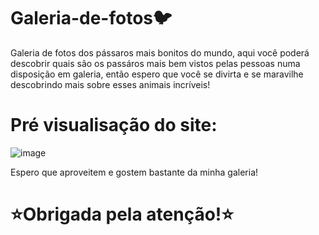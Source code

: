 # Galeria-de-fotos🐦
Galeria de fotos dos pássaros mais bonitos do mundo, aqui você poderá descobrir quais são os passáros mais bem vistos pelas pessoas numa disposição em galeria, então espero que você se divirta e se maravilhe descobrindo mais sobre esses animais incríveis! 

# Pré visualisação do site:
![image](https://github.com/1sadora08/Galeria-de-fotos/assets/162151148/57b9dac8-2906-4776-8a89-1fbd76019488)

Espero que aproveitem e gostem bastante da minha galeria! 

# ⭐Obrigada pela atenção!⭐
